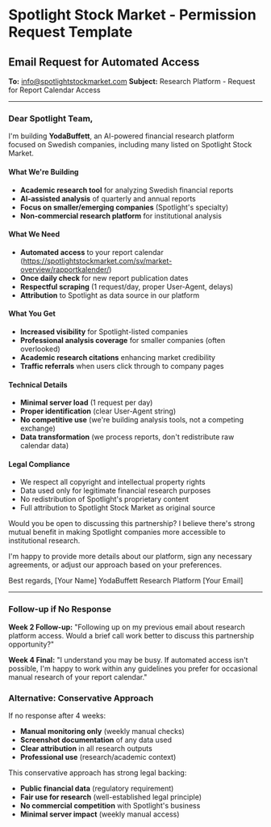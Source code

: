 # Spotlight Stock Market - Permission Request Template

## Email Request for Automated Access

**To:** info@spotlightstockmarket.com
**Subject:** Research Platform - Request for Report Calendar Access

---

### Dear Spotlight Team,

I'm building **YodaBuffett**, an AI-powered financial research platform focused on Swedish companies, including many listed on Spotlight Stock Market.

#### What We're Building
- **Academic research tool** for analyzing Swedish financial reports
- **AI-assisted analysis** of quarterly and annual reports
- **Focus on smaller/emerging companies** (Spotlight's specialty)
- **Non-commercial research platform** for institutional analysis

#### What We Need
- **Automated access** to your report calendar (https://spotlightstockmarket.com/sv/market-overview/rapportkalender/)
- **Once daily check** for new report publication dates
- **Respectful scraping** (1 request/day, proper User-Agent, delays)
- **Attribution** to Spotlight as data source in our platform

#### What You Get
- **Increased visibility** for Spotlight-listed companies
- **Professional analysis coverage** for smaller companies (often overlooked)
- **Academic research citations** enhancing market credibility
- **Traffic referrals** when users click through to company pages

#### Technical Details
- **Minimal server load** (1 request per day)
- **Proper identification** (clear User-Agent string)
- **No competitive use** (we're building analysis tools, not a competing exchange)
- **Data transformation** (we process reports, don't redistribute raw calendar data)

#### Legal Compliance
- We respect all copyright and intellectual property rights
- Data used only for legitimate financial research purposes
- No redistribution of Spotlight's proprietary content
- Full attribution to Spotlight Stock Market as original source

Would you be open to discussing this partnership? I believe there's strong mutual benefit in making Spotlight companies more accessible to institutional research.

I'm happy to provide more details about our platform, sign any necessary agreements, or adjust our approach based on your preferences.

Best regards,
[Your Name]
YodaBuffett Research Platform
[Your Email]

---

### Follow-up if No Response

**Week 2 Follow-up:**
"Following up on my previous email about research platform access. Would a brief call work better to discuss this partnership opportunity?"

**Week 4 Final:**
"I understand you may be busy. If automated access isn't possible, I'm happy to work within any guidelines you prefer for occasional manual research of your report calendar."

### Alternative: Conservative Approach

If no response after 4 weeks:
- **Manual monitoring only** (weekly manual checks)
- **Screenshot documentation** of any data used
- **Clear attribution** in all research outputs
- **Professional use** (research/academic context)

This conservative approach has strong legal backing:
- **Public financial data** (regulatory requirement)
- **Fair use for research** (well-established legal principle)  
- **No commercial competition** with Spotlight's business
- **Minimal server impact** (weekly manual access)